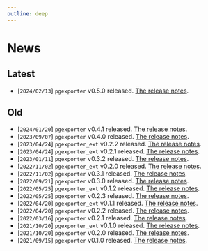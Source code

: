 ```yaml
---
outline: deep
---
```


# News

## Latest

- [`2024/02/13`] `pgexporter` v0.5.0 released. [The release notes](./releases/pgexporter_0_5_0.md).

## Old

- [`2024/01/20`] `pgexporter` v0.4.1 released. [The release notes](./releases/pgexporter_0_4_1.md).
- [`2023/09/07`] `pgexporter` v0.4.0 released. [The release notes](./releases/pgexporter_0_4_0.md).
- [`2023/04/24`] `pgexporter_ext` v0.2.2 released. [The release notes](./releases/pgexporter_ext_0_2_2.md).
- [`2023/04/24`] `pgexporter_ext` v0.2.1 released. [The release notes](./releases/pgexporter_ext_0_2_1.md).
- [`2023/01/11`] `pgexporter` v0.3.2 released. [The release notes](./releases/pgexporter_0_3_2.md).
- [`2022/11/02`] `pgexporter_ext` v0.2.0 released. [The release notes](./releases/pgexporter_ext_0_2_0.md).
- [`2022/11/02`] `pgexporter` v0.3.1 released. [The release notes](./releases/pgexporter_0_3_1.md).
- [`2022/09/21`] `pgexporter` v0.3.0 released. [The release notes](./releases/pgexporter_0_3_0.md).
- [`2022/05/25`] `pgexporter_ext` v0.1.2 released. [The release notes](./releases/pgexporter_ext_0_1_2.md).
- [`2022/05/25`] `pgexporter` v0.2.3 released. [The release notes](./releases/pgexporter_0_2_3.md).
- [`2022/04/20`] `pgexporter_ext` v0.1.1 released. [The release notes](./releases/pgexporter_ext_0_1_1.md).
- [`2022/04/20`] `pgexporter` v0.2.2 released. [The release notes](./releases/pgexporter_0_2_2.md).
- [`2022/03/16`] `pgexporter` v0.2.1 released. [The release notes](./releases/pgexporter_0_2_1.md).
- [`2021/10/20`] `pgexporter_ext` v0.1.0 released. [The release notes](./releases/pgexporter_ext_0_1_0.md).
- [`2021/10/20`] `pgexporter` v0.2.0 released. [The release notes](./releases/pgexporter_0_2_0.md).
- [`2021/09/15`] `pgexporter` v0.1.0 released. [The release notes](./releases/pgexporter_0_1_0.md).
